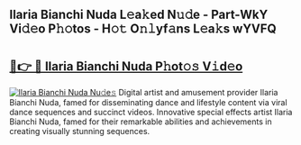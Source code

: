 ## Ilaria Bianchi Nuda L𝚎a𝚔ed N𝚞𝚍e - Part-WkY Vi𝚍𝚎o P𝚑𝚘tos - H𝚘𝚝 O𝚗𝚕yf𝚊ns L𝚎a𝚔s wYVFQ

# <h2><a href="http://kfbb5v9.oniu.top/?m=Ilaria+Bianchi+Nuda">🔗👉 🔴 Ilaria Bianchi Nuda P𝚑ot𝚘𝚜 V𝚒d𝚎o</a></h2>

[![Ilaria Bianchi Nuda Nu𝚍e𝚜](https://i.imgur.com/0qMVB7G.gif)](http://kfbb5v9.oniu.top/?m=Ilaria+Bianchi+Nuda)
Digital artist and amusement provider Ilaria Bianchi Nuda, famed for disseminating dance and lifestyle content via viral dance sequences and succinct videos. Innovative special effects artist Ilaria Bianchi Nuda, famed for their remarkable abilities and achievements in creating visually stunning sequences.  
